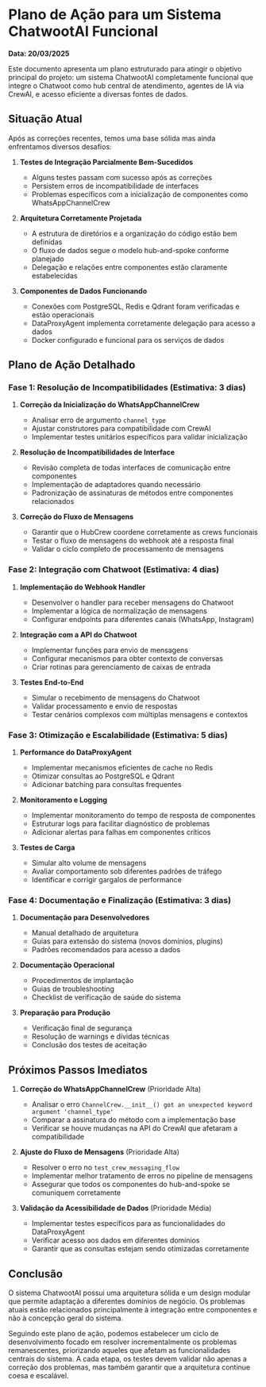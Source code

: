 # Plano de Ação para um Sistema ChatwootAI Funcional
**Data: 20/03/2025**

Este documento apresenta um plano estruturado para atingir o objetivo principal do projeto: um sistema ChatwootAI completamente funcional que integre o Chatwoot como hub central de atendimento, agentes de IA via CrewAI, e acesso eficiente a diversas fontes de dados.

## Situação Atual

Após as correções recentes, temos uma base sólida mas ainda enfrentamos diversos desafios:

1. **Testes de Integração Parcialmente Bem-Sucedidos**
   - Alguns testes passam com sucesso após as correções
   - Persistem erros de incompatibilidade de interfaces
   - Problemas específicos com a inicialização de componentes como WhatsAppChannelCrew

2. **Arquitetura Corretamente Projetada**
   - A estrutura de diretórios e a organização do código estão bem definidas
   - O fluxo de dados segue o modelo hub-and-spoke conforme planejado
   - Delegação e relações entre componentes estão claramente estabelecidas

3. **Componentes de Dados Funcionando**
   - Conexões com PostgreSQL, Redis e Qdrant foram verificadas e estão operacionais
   - DataProxyAgent implementa corretamente delegação para acesso a dados
   - Docker configurado e funcional para os serviços de dados

## Plano de Ação Detalhado

### Fase 1: Resolução de Incompatibilidades (Estimativa: 3 dias)

1. **Correção da Inicialização do WhatsAppChannelCrew**
   - Analisar erro de argumento `channel_type`
   - Ajustar construtores para compatibilidade com CrewAI
   - Implementar testes unitários específicos para validar inicialização

2. **Resolução de Incompatibilidades de Interface**
   - Revisão completa de todas interfaces de comunicação entre componentes
   - Implementação de adaptadores quando necessário
   - Padronização de assinaturas de métodos entre componentes relacionados

3. **Correção do Fluxo de Mensagens**
   - Garantir que o HubCrew coordene corretamente as crews funcionais
   - Testar o fluxo de mensagens do webhook até a resposta final
   - Validar o ciclo completo de processamento de mensagens

### Fase 2: Integração com Chatwoot (Estimativa: 4 dias)

1. **Implementação do Webhook Handler**
   - Desenvolver o handler para receber mensagens do Chatwoot
   - Implementar a lógica de normalização de mensagens
   - Configurar endpoints para diferentes canais (WhatsApp, Instagram)

2. **Integração com a API do Chatwoot**
   - Implementar funções para envio de mensagens
   - Configurar mecanismos para obter contexto de conversas
   - Criar rotinas para gerenciamento de caixas de entrada

3. **Testes End-to-End**
   - Simular o recebimento de mensagens do Chatwoot
   - Validar processamento e envio de respostas
   - Testar cenários complexos com múltiplas mensagens e contextos

### Fase 3: Otimização e Escalabilidade (Estimativa: 5 dias)

1. **Performance do DataProxyAgent**
   - Implementar mecanismos eficientes de cache no Redis
   - Otimizar consultas ao PostgreSQL e Qdrant
   - Adicionar batching para consultas frequentes

2. **Monitoramento e Logging**
   - Implementar monitoramento do tempo de resposta de componentes
   - Estruturar logs para facilitar diagnóstico de problemas
   - Adicionar alertas para falhas em componentes críticos

3. **Testes de Carga**
   - Simular alto volume de mensagens
   - Avaliar comportamento sob diferentes padrões de tráfego
   - Identificar e corrigir gargalos de performance

### Fase 4: Documentação e Finalização (Estimativa: 3 dias)

1. **Documentação para Desenvolvedores**
   - Manual detalhado de arquitetura
   - Guias para extensão do sistema (novos domínios, plugins)
   - Padrões recomendados para acesso a dados

2. **Documentação Operacional**
   - Procedimentos de implantação
   - Guias de troubleshooting
   - Checklist de verificação de saúde do sistema

3. **Preparação para Produção**
   - Verificação final de segurança
   - Resolução de warnings e dívidas técnicas
   - Conclusão dos testes de aceitação

## Próximos Passos Imediatos

1. **Correção do WhatsAppChannelCrew** (Prioridade Alta)
   - Analisar o erro `ChannelCrew.__init__() got an unexpected keyword argument 'channel_type'`
   - Comparar a assinatura do método com a implementação base
   - Verificar se houve mudanças na API do CrewAI que afetaram a compatibilidade

2. **Ajuste do Fluxo de Mensagens** (Prioridade Alta)
   - Resolver o erro no `test_crew_messaging_flow`
   - Implementar melhor tratamento de erros no pipeline de mensagens
   - Assegurar que todos os componentes do hub-and-spoke se comuniquem corretamente

3. **Validação da Acessibilidade de Dados** (Prioridade Média)
   - Implementar testes específicos para as funcionalidades do DataProxyAgent
   - Verificar acesso aos dados em diferentes domínios
   - Garantir que as consultas estejam sendo otimizadas corretamente

## Conclusão

O sistema ChatwootAI possui uma arquitetura sólida e um design modular que permite adaptação a diferentes domínios de negócio. Os problemas atuais estão relacionados principalmente à integração entre componentes e não à concepção geral do sistema.

Seguindo este plano de ação, podemos estabelecer um ciclo de desenvolvimento focado em resolver incrementalmente os problemas remanescentes, priorizando aqueles que afetam as funcionalidades centrais do sistema. A cada etapa, os testes devem validar não apenas a correção dos problemas, mas também garantir que a arquitetura continue coesa e escalável.

